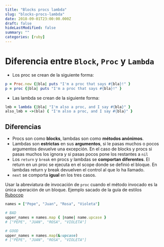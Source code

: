 ```yaml
---
title: "Blocks procs lambda"
slug: "blocks-procs-lambda"
date: 2018-09-01T23:00:00.000Z
draft: false
hideLastModified: false
summary: ""
categories: [ruby]
---
```


<!-- DONE -->

Diferencia entre `Block`, `Proc` y `Lambda`
================================================================================

  - Los proc se crean de la siguiente forma:

```ruby
p = Proc.new {|bla| puts "I'm a proc that says #{bla}!" }
p = proc {|bla| puts "I'm a proc that says #{bla}!" }
```

  - Las lambda se crean de la siguiente forma:

```ruby
lmb = lambda {|bla| "I'm also a proc, and I say #{bla}" }
also_lmb = ->(bla) { "I'm also a proc, and I say #{bla}" }
```

Diferencias
--------------------------------------------------------------------------------

  - Procs son como __blocks__, lambdas son como __métodos anónimos__.
  - Lambdas son __estrictas__ en sus __argumentos__, si le pasas muchos o pocos
  argumentos devuelve una excepción. En el caso de blocks y procs si pasas muchos
  los ignora y si pasas pocos pone los restantes a `nil`
  - Los `return` y `break` en procs y lambdas se __comportan diferentes__. El
  return en un proc se ejecuta en el scope donde se definió el bloque. En lambdas
  return y break devuelven el control al que lo ha llamado.
  - `next` se comporta __igual__ en los tres casos.

  Usar la abreviatura de invocación de `proc`  cuando el método invocado es la
  única operación de un bloque. Ejemplo sacado de la guía de estilos [Rubocop]

  [Rubocop]: https://github.com/rubocop-hq/ruby-style-guide#single-action-blocks

```ruby
names = ["Pepe", "Juan", "Rosa", "Violeta"]

# BAD
upper_names = names.map { |name| name.upcase }
# ["PEPE", "JUAN", "ROSA", "VIOLETA"]

# GOOD
upper_names = names.map(&:upcase)
# ["PEPE", "JUAN", "ROSA", "VIOLETA"]
```

